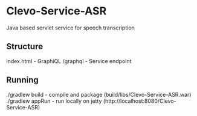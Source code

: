 # Clevo-Service-ASR
Java based servlet service for speech transcription

## Structure

index.html - GraphiQL
/graphql - Service endpoint

## Running

./gradlew build - compile and package (build/libs/Clevo-Service-ASR.war)
./gradlew appRun - run locally on jetty (http://localhost:8080/Clevo-Service-ASR)
